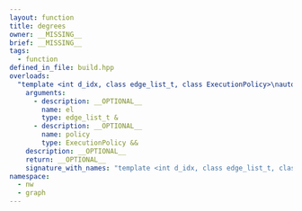 ```yaml
---
layout: function
title: degrees
owner: __MISSING__
brief: __MISSING__
tags:
  - function
defined_in_file: build.hpp
overloads:
  "template <int d_idx, class edge_list_t, class ExecutionPolicy>\nauto degrees(edge_list_t &, ExecutionPolicy &&)":
    arguments:
      - description: __OPTIONAL__
        name: el
        type: edge_list_t &
      - description: __OPTIONAL__
        name: policy
        type: ExecutionPolicy &&
    description: __OPTIONAL__
    return: __OPTIONAL__
    signature_with_names: "template <int d_idx, class edge_list_t, class ExecutionPolicy>\nauto degrees(edge_list_t & el, ExecutionPolicy && policy)"
namespace:
  - nw
  - graph
---
```

